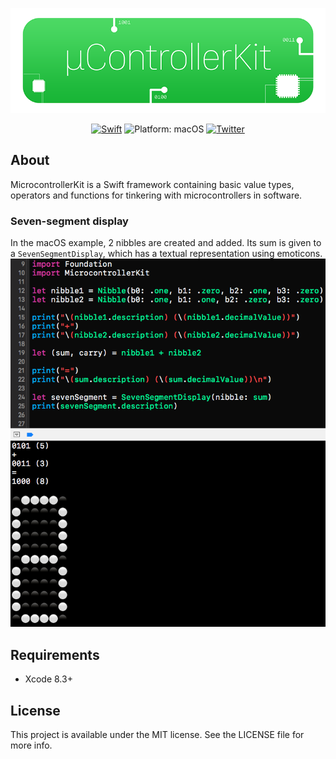 <p align="center">
<img src="readme-resources/hero.png" style="max-height: 300px;" alt="MicrocontrollerKit">
</p>

<p align="center">
<a href="https://developer.apple.com/swift/"><img src="https://img.shields.io/badge/Swift-3.1-orange.svg?style=flat" style="max-height: 300px;" alt="Swift"/></a>
<img src="https://img.shields.io/badge/platform-macOS-lightgrey.svg" style="max-height: 300px;" alt="Platform: macOS">
<a href="http://twitter.com/LouisDhauwe"><img src="https://img.shields.io/badge/Twitter-@LouisDhauwe-blue.svg?style=flat" style="max-height: 300px;" alt="Twitter"/></a>
</p>


## About
MicrocontrollerKit is a Swift framework containing basic value types, operators and functions for tinkering with microcontrollers in software.

### Seven-segment display
In the macOS example, 2 nibbles are created and added. Its sum is given to a `SevenSegmentDisplay`, which has a textual representation using emoticons.
![](readme-resources/seven-segment-example_.png)

## Requirements
* Xcode 8.3+

## License

This project is available under the MIT license. See the LICENSE file for more info.
